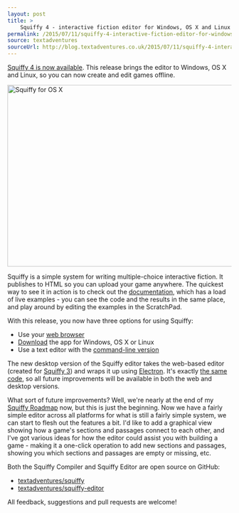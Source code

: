 ```yaml
---
layout: post
title: >
    Squiffy 4 - interactive fiction editor for Windows, OS X and Linux
permalink: /2015/07/11/squiffy-4-interactive-fiction-editor-for-windows-os-x-and-linux/
source: textadventures
sourceUrl: http://blog.textadventures.co.uk/2015/07/11/squiffy-4-interactive-fiction-editor-for-windows-os-x-and-linux/
---
```

<a href="http://textadventures.co.uk/squiffy">Squiffy 4 is now available</a>. This release brings the editor to Windows, OS X and Linux, so you can now create and edit games offline.

<a href="/images/2015/textadventuresblog.files.wordpress.com-2015-07-screen-shot-2015-07-11-at-15-43-36.png"><img class="alignnone wp-image-2627 size-large" src="/images/2015/textadventuresblog.files.wordpress.com-2015-07-screen-shot-2015-07-11-at-15-43-36.png?w=660" alt="Squiffy for OS X" width="660" height="408" /></a>

Squiffy is a simple system for writing multiple-choice interactive fiction. It publishes to HTML so you can upload your game anywhere. The quickest way to see it in action is to check out the <a href="http://docs.textadventures.co.uk/squiffy/">documentation</a>, which has a load of live examples - you can see the code and the results in the same place, and play around by editing the examples in the ScratchPad.

With this release, you now have three options for using Squiffy:
<ul>
	<li>Use your <a href="http://textadventures.co.uk/squiffy/editor">web browser</a></li>
	<li><a href="http://textadventures.co.uk/squiffy">Download</a> the app for Windows, OS X or Linux</li>
	<li>Use a text editor with the <a href="http://docs.textadventures.co.uk/squiffy/cli.html">command-line version</a></li>
</ul>
The new desktop version of the Squiffy editor takes the web-based editor (created for <a href="/2015/04/25/squiffy-3-a-new-web-based-editor-for-interactive-fiction/">Squiffy 3</a>) and wraps it up using <a href="http://electron.atom.io/">Electron</a>. It's exactly <a href="https://github.com/textadventures/squiffy-editor">the same code</a>, so all future improvements will be available in both the web and desktop versions.

What sort of future improvements? Well, we're nearly at the end of my <a href="http://docs.textadventures.co.uk/squiffy/roadmap.html">Squiffy Roadmap</a> now, but this is just the beginning. Now we have a fairly simple editor across all platforms for what is still a fairly simple system, we can start to flesh out the features a bit. I'd like to add a graphical view showing how a game's sections and passages connect to each other, and I've got various ideas for how the editor could assist you with building a game - making it a one-click operation to add new sections and passages, showing you which sections and passages are empty or missing, etc.

Both the Squiffy Compiler and Squiffy Editor are open source on GitHub:
<ul>
	<li><a href="https://github.com/textadventures/squiffy">textadventures/squiffy</a></li>
	<li><a href="https://github.com/textadventures/squiffy-editor">textadventures/squiffy-editor</a></li>
</ul>
All feedback, suggestions and pull requests are welcome!